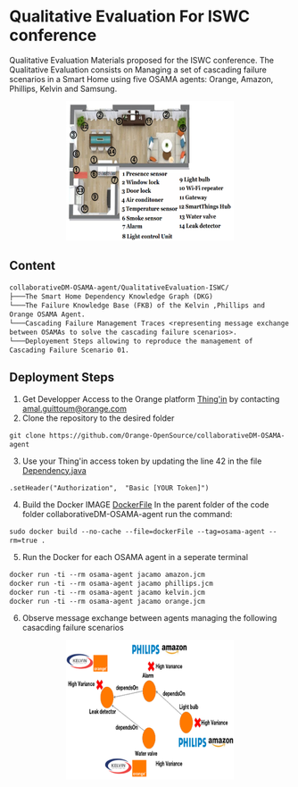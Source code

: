 # Qualitative Evaluation For ISWC conference
Qualitative Evaluation Materials proposed for the ISWC conference.
The Qualitative Evaluation consists on Managing a set of cascading failure scenarios in a Smart Home using five OSAMA agents: Orange, Amazon, Phillips, Kelvin and Samsung.
<p align="center">
<img src="https://github.com/Orange-OpenSource/collaborativeDM-OSAMA-agent/blob/master/smartHome.png" width="300" height="250">
</p> 

## Content
```
collaborativeDM-OSAMA-agent/QualitativeEvaluation-ISWC/
├───The Smart Home Dependency Knowledge Graph (DKG)
└───The Failure Knowledge Base (FKB) of the Kelvin ,Phillips and Orange OSAMA Agent.
└───Cascading Failure Management Traces <representing message exchange between OSAMAs to solve the cascading failure scenarios>.
└───Deployement Steps allowing to reproduce the management of Cascading Failure Scenario 01.
```
## Deployment Steps
1. Get Developper Access to the Orange platform [Thing'in](https://tech2.thinginthefuture.com/) by contacting amal.guittoum@orange.com
2. Clone the repository to the desired folder
```
git clone https://github.com/Orange-OpenSource/collaborativeDM-OSAMA-agent
```
3. Use your Thing'in access token by updating the line 42 in the file [Dependency.java](src/env/tools/Dependency.java)
```
.setHeader("Authorization",  "Basic [YOUR Token]")
```
4. Build the Docker IMAGE [DockerFile](DockerFile)
In the parent folder of the code folder collaborativeDM-OSAMA-agent run the command:
```
sudo docker build --no-cache --file=dockerFile --tag=osama-agent --rm=true .
```
5. Run the Docker for each OSAMA agent in a seperate terminal

```
docker run -ti --rm osama-agent jacamo amazon.jcm
docker run -ti --rm osama-agent jacamo phillips.jcm
docker run -ti --rm osama-agent jacamo kelvin.jcm
docker run -ti --rm osama-agent jacamo orange.jcm

```
6. Observe message exchange between agents managing the following casacding failure scenarios
<p align="center">
<img src="https://github.com/Orange-OpenSource/collaborativeDM-OSAMA-agent/blob/master/scenario-1.png" width="300" height="250">
</p> 
